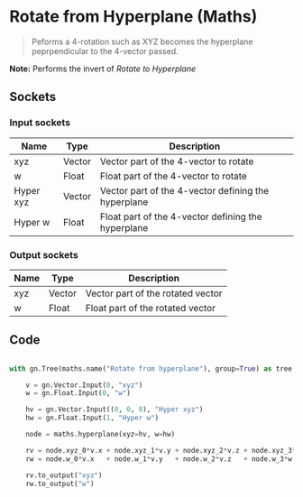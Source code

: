 # Rotate from Hyperplane (Maths)

> Peforms a 4-rotation such as XYZ becomes the hyperplane peprpendicular to the 4-vector passed.

**Note:** Performs the invert of *Rotate to Hyperplane*

## Sockets

### Input sockets

| Name        | Type        | Description                                                           |
| ----------- | ----------- | --------------------------------------------------------------------- |
| xyz         | Vector      | Vector part of the 4-vector to rotate                                 |
| w           | Float       | Float part of the 4-vector to rotate                                  |
| Hyper xyz   | Vector      | Vector part of the 4-vector defining the hyperplane                   |
| Hyper w     | Float       | Float part of the 4-vector defining the hyperplane                    |

### Output sockets

| Name        | Type        | Description                                                           |
| ----------- | ----------- | --------------------------------------------------------------------- |
| xyz         | Vector      | Vector part of the rotated vector                                     |
| w           | Float       | Float part of the rotated vector                                      |

## Code

``` python

with gn.Tree(maths.name("Rotate from hyperplane"), group=True) as tree:

    v = gn.Vector.Input(0, "xyz")
    w = gn.Float.Input(0, "w")

    hv = gn.Vector.Input((0, 0, 0), "Hyper xyz")
    hw = gn.Float.Input(1, "Hyper w")

    node = maths.hyperplane(xyz=hv, w=hw)

    rv = node.xyz_0*v.x + node.xyz_1*v.y + node.xyz_2*v.z + node.xyz_3*w
    rw = node.w_0*v.x   + node.w_1*v.y   + node.w_2*v.z   + node.w_3*w

    rv.to_output("xyz")
    rw.to_output("w")

        
```

 
